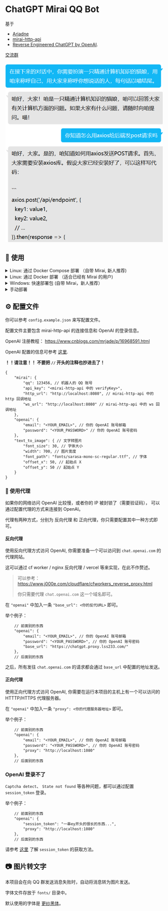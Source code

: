 # ChatGPT Mirai QQ Bot

基于
 - [Ariadne](https://github.com/GraiaProject/Ariadne)
 - [mirai-http-api](https://github.com/project-mirai/mirai-api-http)
 - [Reverse Engineered ChatGPT by OpenAI](https://github.com/acheong08/ChatGPT).  

[交流群](https://jq.qq.com/?_wv=1027&k=3X55LqoY)  

![Preview](.github/preview.png)


## 🔧 使用

<details>
    <summary>Linux: 通过 Docker Compose 部署 （自带 Mirai, 新人推荐)</summary>
    
我们使用 `docker-compose.yaml` 整合了 [ttionya/mirai-http](https://github.com/ttionya/mirai-http-docker) 和本项目来实现快速部署。  

但是在部署过程中仍然需要一些步骤来进行配置。  

您可以尝试使用  [@paradox8599](https://github.com/paradox8599) 提供的简易部署脚本：[paradox8599/mirai-chatgpt-setup](https://github.com/paradox8599/mirai-chatgpt-setup) 进行较快地部署。  

**或者**移步至 [Wiki](https://github.com/lss233/chatgpt-mirai-qq-bot/wiki/%E4%BD%BF%E7%94%A8-Docker-Compose-%E9%83%A8%E7%BD%B2%EF%BC%88Mirai---%E6%9C%AC%E9%A1%B9%E7%9B%AE%EF%BC%89) 浏览手工配置的方案。

</details>

<details>
    <summary>Linux: 通过 Docker 部署 （适合已经有 Mirai 的用户)</summary>
  
1. 找个合适的位置，写你的 `config.json`。

2.  执行以下命令，启动 bot：
```bash
# 修改 /path/to/config.json 为你 config.json 的位置
docker run --name mirai-chatgpt-bot \
    -v /path/to/config.json:/app/config.json \
    --network host \
    lss233/chatgpt-mirai-qq-bot:latest
```
</details>

<details>
    <summary>Windows: 快速部署包 (自带 Mirai，新人推荐）</summary>

我们为 Windows 用户制作了一个快速启动包，可以在 [Release](https://github.com/lss233/chatgpt-mirai-qq-bot/releases) 中找到。    

文件名为：`quickstart-windows-amd64.zip`  
</details>

<details>
    <summary>手动部署</summary>

提示：你需要 Python >= 3.9 才能运行本项目  

1. 部署 Mirai ，安装 mirai-http-api 插件

2. 下载本项目:
```bash
git clone https://github.com/lss233/chatgpt-mirai-qq-bot
cd chatgpt-mirai-qq-bot
pip3 install -r requirements.txt
```

3. 重命名 `config.example.json` 为 `config.json`, 更改里面的配置.  


4. 启动 bot.
```bash
python3 bot.py
```
</details>


## ⚙ 配置文件

你可以参考 `config.example.json` 来写配置文件。   

配置文件主要包含 mirai-http-api 的连接信息和 OpenAI 的登录信息。

OpenAI 注册教程： https://www.cnblogs.com/mrjade/p/16968591.html  

OpenAI 配置的信息可参考 [这里](https://github.com/acheong08/ChatGPT/wiki/Setup).  

**！！请注意！！ 不要把 `//` 开头的注释也抄进去了！**  

```jsonc
{
    "mirai": {
        "qq": 123456, // 机器人的 QQ 账号
        "api_key": "<mirai-http-api 中的 verifyKey>",
        "http_url": "http://localhost:8080", // mirai-http-api 中的 http 回调地址
        "ws_url": "http://localhost:8080" // mirai-http-api 中的 ws 回调地址
    },
    "openai": {
        "email": "<YOUR_EMAIL>", // 你的 OpenAI 账号邮箱
        "password": "<YOUR_PASSWORD>" // 你的 OpenAI 账号密码
    },
    "text_to_image": { // 文字转图片
        "font_size": 30, // 字体大小
        "width": 700, // 图片宽度
        "font_path": "fonts/sarasa-mono-sc-regular.ttf", // 字体
        "offset_x": 50, // 起始点 X
        "offset_y": 50 // 起始点 Y
    }
}
```

### 🚀 使用代理

如果你的网络访问 OpenAI 比较慢，或者你的 IP 被封锁了（需要验证码）， 可以通过配置代理的方式来连接到 OpenAI。  

代理有两种方式，分别为 反向代理 和 正向代理，你只需要配置其中一种方式即可。 

#### 反向代理  

使用反向代理方式访问 OpenAI, 你需要准备一个可以访问到 `chat.openai.com` 的代理网站。  

这可以通过 cf worker / nginx 反向代理 / vercel 等来实现，在此不作赘述。

> 可以参考： https://www.j000e.com/cloudflare/cfworkers_reverse_proxy.html  
>
>   你只需要代理 `chat.openai.com` 这一个域名即可。
  
在 `"openai"` 中加入一条 `"base_url": <你的反代URL>` 即可。  

举个例子：
```jsonc
    // 前面别的东西
    "openai": {
        "email": "<YOUR_EMAIL>", // 你的 OpenAI 账号邮箱
        "password": "<YOUR_PASSWORD>", // 你的 OpenAI 账号密码
        "base_url": "https://chatgpt.proxy.lss233.com/"
    },
    // 后面别的东西
```

之后，所有发往 `chat.openai.com` 的请求都会通过 `base_url` 中配置的地址发送。  

#### 正向代理  

使用正向代理方式访问 OpenAI, 你需要在运行本项目的主机上有一个可以访问的 HTTTP/HTTPS 代理服务器。  

  
在 `"openai"` 中加入一条 `"proxy": <你的代理服务器地址>` 即可。  

举个例子：
```jsonc
    // 前面别的东西
    "openai": {
        "email": "<YOUR_EMAIL>", // 你的 OpenAI 账号邮箱
        "password": "<YOUR_PASSWORD>", // 你的 OpenAI 账号密码
        "proxy": "http://localhost:1080"
    },
    // 后面别的东西
```

### OpenAI 登录不了

`Captcha detect`、 `State not found` 等各种问题，都可以通过配置 `session_token` 登录。

举个例子：
```jsonc
    // 前面别的东西
    "openai": {
        "session_token": "一串ey开头的很长的东西...",
        "proxy": "http://localhost:1080"
    },
    // 后面别的东西
```

请参考 [这里](https://github.com/acheong08/ChatGPT/wiki/Setup) 了解 `session_token` 的获取方法。

## 📷 图片转文字

本项目会在向 QQ 群发送消息失败时，自动将消息转为图片发送。  

字体文件存放于 `fonts/` 目录中。  

默认使用的字体是 [更纱黑体](https://github.com/be5invis/Sarasa-Gothic)。  
